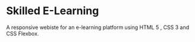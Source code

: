 # Skilled E-Learning

A responsive webiste for an e-learning platform using HTML 5 , CSS 3 and CSS Flexbox.